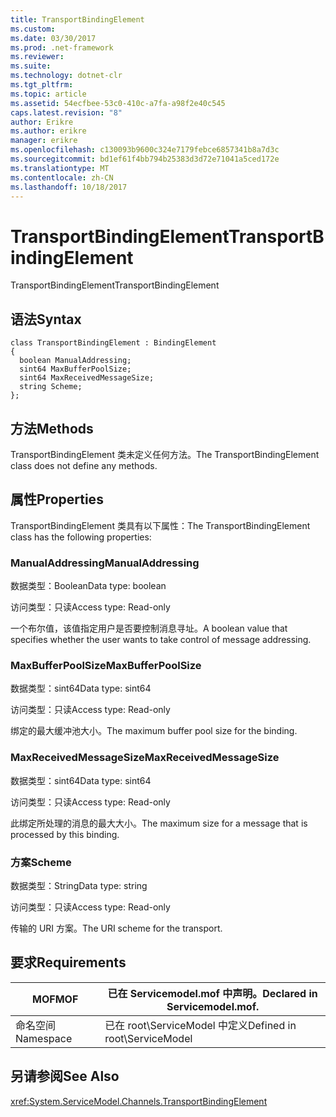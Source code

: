 ```yaml
---
title: TransportBindingElement
ms.custom: 
ms.date: 03/30/2017
ms.prod: .net-framework
ms.reviewer: 
ms.suite: 
ms.technology: dotnet-clr
ms.tgt_pltfrm: 
ms.topic: article
ms.assetid: 54ecfbee-53c0-410c-a7fa-a98f2e40c545
caps.latest.revision: "8"
author: Erikre
ms.author: erikre
manager: erikre
ms.openlocfilehash: c130093b9600c324e7179febce6857341b8a7d3c
ms.sourcegitcommit: bd1ef61f4bb794b25383d3d72e71041a5ced172e
ms.translationtype: MT
ms.contentlocale: zh-CN
ms.lasthandoff: 10/18/2017
---
```

# <a name="transportbindingelement"></a><span data-ttu-id="7b8f8-102">TransportBindingElement</span><span class="sxs-lookup"><span data-stu-id="7b8f8-102">TransportBindingElement</span></span>
<span data-ttu-id="7b8f8-103">TransportBindingElement</span><span class="sxs-lookup"><span data-stu-id="7b8f8-103">TransportBindingElement</span></span>  
  
## <a name="syntax"></a><span data-ttu-id="7b8f8-104">语法</span><span class="sxs-lookup"><span data-stu-id="7b8f8-104">Syntax</span></span>  
  
```  
class TransportBindingElement : BindingElement  
{  
  boolean ManualAddressing;  
  sint64 MaxBufferPoolSize;  
  sint64 MaxReceivedMessageSize;  
  string Scheme;  
};  
```  
  
## <a name="methods"></a><span data-ttu-id="7b8f8-105">方法</span><span class="sxs-lookup"><span data-stu-id="7b8f8-105">Methods</span></span>  
 <span data-ttu-id="7b8f8-106">TransportBindingElement 类未定义任何方法。</span><span class="sxs-lookup"><span data-stu-id="7b8f8-106">The TransportBindingElement class does not define any methods.</span></span>  
  
## <a name="properties"></a><span data-ttu-id="7b8f8-107">属性</span><span class="sxs-lookup"><span data-stu-id="7b8f8-107">Properties</span></span>  
 <span data-ttu-id="7b8f8-108">TransportBindingElement 类具有以下属性：</span><span class="sxs-lookup"><span data-stu-id="7b8f8-108">The TransportBindingElement class has the following properties:</span></span>  
  
### <a name="manualaddressing"></a><span data-ttu-id="7b8f8-109">ManualAddressing</span><span class="sxs-lookup"><span data-stu-id="7b8f8-109">ManualAddressing</span></span>  
 <span data-ttu-id="7b8f8-110">数据类型：Boolean</span><span class="sxs-lookup"><span data-stu-id="7b8f8-110">Data type: boolean</span></span>  
  
 <span data-ttu-id="7b8f8-111">访问类型：只读</span><span class="sxs-lookup"><span data-stu-id="7b8f8-111">Access type: Read-only</span></span>  
  
 <span data-ttu-id="7b8f8-112">一个布尔值，该值指定用户是否要控制消息寻址。</span><span class="sxs-lookup"><span data-stu-id="7b8f8-112">A boolean value that specifies whether the user wants to take control of message addressing.</span></span>  
  
### <a name="maxbufferpoolsize"></a><span data-ttu-id="7b8f8-113">MaxBufferPoolSize</span><span class="sxs-lookup"><span data-stu-id="7b8f8-113">MaxBufferPoolSize</span></span>  
 <span data-ttu-id="7b8f8-114">数据类型：sint64</span><span class="sxs-lookup"><span data-stu-id="7b8f8-114">Data type: sint64</span></span>  
  
 <span data-ttu-id="7b8f8-115">访问类型：只读</span><span class="sxs-lookup"><span data-stu-id="7b8f8-115">Access type: Read-only</span></span>  
  
 <span data-ttu-id="7b8f8-116">绑定的最大缓冲池大小。</span><span class="sxs-lookup"><span data-stu-id="7b8f8-116">The maximum buffer pool size for the binding.</span></span>  
  
### <a name="maxreceivedmessagesize"></a><span data-ttu-id="7b8f8-117">MaxReceivedMessageSize</span><span class="sxs-lookup"><span data-stu-id="7b8f8-117">MaxReceivedMessageSize</span></span>  
 <span data-ttu-id="7b8f8-118">数据类型：sint64</span><span class="sxs-lookup"><span data-stu-id="7b8f8-118">Data type: sint64</span></span>  
  
 <span data-ttu-id="7b8f8-119">访问类型：只读</span><span class="sxs-lookup"><span data-stu-id="7b8f8-119">Access type: Read-only</span></span>  
  
 <span data-ttu-id="7b8f8-120">此绑定所处理的消息的最大大小。</span><span class="sxs-lookup"><span data-stu-id="7b8f8-120">The maximum size for a message that is processed by this binding.</span></span>  
  
### <a name="scheme"></a><span data-ttu-id="7b8f8-121">方案</span><span class="sxs-lookup"><span data-stu-id="7b8f8-121">Scheme</span></span>  
 <span data-ttu-id="7b8f8-122">数据类型：String</span><span class="sxs-lookup"><span data-stu-id="7b8f8-122">Data type: string</span></span>  
  
 <span data-ttu-id="7b8f8-123">访问类型：只读</span><span class="sxs-lookup"><span data-stu-id="7b8f8-123">Access type: Read-only</span></span>  
  
 <span data-ttu-id="7b8f8-124">传输的 URI 方案。</span><span class="sxs-lookup"><span data-stu-id="7b8f8-124">The URI scheme for the transport.</span></span>  
  
## <a name="requirements"></a><span data-ttu-id="7b8f8-125">要求</span><span class="sxs-lookup"><span data-stu-id="7b8f8-125">Requirements</span></span>  
  
|<span data-ttu-id="7b8f8-126">MOF</span><span class="sxs-lookup"><span data-stu-id="7b8f8-126">MOF</span></span>|<span data-ttu-id="7b8f8-127">已在 Servicemodel.mof 中声明。</span><span class="sxs-lookup"><span data-stu-id="7b8f8-127">Declared in Servicemodel.mof.</span></span>|  
|---------|-----------------------------------|  
|<span data-ttu-id="7b8f8-128">命名空间</span><span class="sxs-lookup"><span data-stu-id="7b8f8-128">Namespace</span></span>|<span data-ttu-id="7b8f8-129">已在 root\ServiceModel 中定义</span><span class="sxs-lookup"><span data-stu-id="7b8f8-129">Defined in root\ServiceModel</span></span>|  
  
## <a name="see-also"></a><span data-ttu-id="7b8f8-130">另请参阅</span><span class="sxs-lookup"><span data-stu-id="7b8f8-130">See Also</span></span>  
 <xref:System.ServiceModel.Channels.TransportBindingElement>
